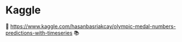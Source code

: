 # Kaggle

📌 https://www.kaggle.com/hasanbasriakcay/olympic-medal-numbers-predictions-with-timeseries 📚
